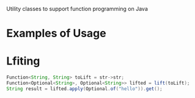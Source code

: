  Utility classes to support function programming on Java
# Examples of Usage
# Lfiting
```java
Function<String, String> toLift = str->str;
Function<Optional<String>, Optional<String>> lifted = lift(toLift);
String result = lifted.apply(Optional.of("hello")).get();
```

